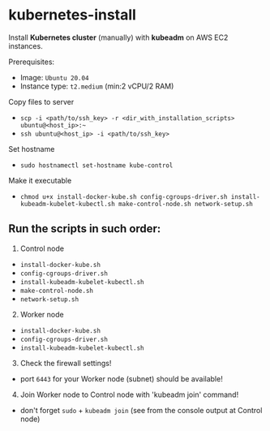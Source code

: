 # kubernetes-install
Install **Kubernetes cluster** (manually) with **kubeadm** on AWS EC2 instances.

Prerequisites:
 - Image: `Ubuntu 20.04`
 - Instance type: `t2.medium` (min:2 vCPU/2 RAM)

Copy files to server
 - `scp -i <path/to/ssh_key> -r <dir_with_installation_scripts> ubuntu@<host_ip>:~`
 - `ssh ubuntu@<host_ip> -i <path/to/ssh_key>`

Set hostname
 - `sudo hostnamectl set-hostname kube-control`

Make it executable
 - `chmod u+x install-docker-kube.sh config-cgroups-driver.sh install-kubeadm-kubelet-kubectl.sh make-control-node.sh network-setup.sh`

## Run the scripts in such order:
1. Control node
- `install-docker-kube.sh`
- `config-cgroups-driver.sh`
- `install-kubeadm-kubelet-kubectl.sh`
- `make-control-node.sh`
- `network-setup.sh`
2. Worker node 
- `install-docker-kube.sh`
- `config-cgroups-driver.sh`
- `install-kubeadm-kubelet-kubectl.sh`
3. Check the firewall settings!
- port `6443` for your Worker node (subnet) should be available!
4. Join Worker node to Control node with 'kubeadm join' command!
- don't forget `sudo` + `kubeadm join` (see from the console output at Control node)

